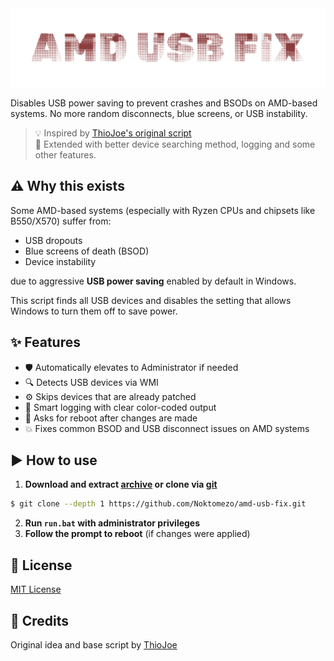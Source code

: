 <div align="center">
	<img src="assets/thumbnail.svg" alt="thumbnail"/>
</div>

Disables USB power saving to prevent crashes and BSODs on AMD-based systems.
No more random disconnects, blue screens, or USB instability.

> 💡 Inspired by [ThioJoe's original script](https://gist.github.com/ThioJoe/3ee8fb39eecd34495b228ac63bbac9e3#file-disableusbpowermanagement-ps1-L17) <br>
> 🧩 Extended with better device searching method, logging and some other features.

## ⚠️ Why this exists

Some AMD-based systems (especially with Ryzen CPUs and chipsets like B550/X570) suffer from:
- USB dropouts
- Blue screens of death (BSOD)
- Device instability

due to aggressive **USB power saving** enabled by default in Windows.

This script finds all USB devices and disables the setting that allows Windows to turn them off to save power.

## ✨ Features

- 🛡️ Automatically elevates to Administrator if needed
- 🔍 Detects USB devices via WMI
- ⚙️ Skips devices that are already patched
- 🧠 Smart logging with clear color-coded output
- 🔄 Asks for reboot after changes are made
- 💥 Fixes common BSOD and USB disconnect issues on AMD systems

## ▶️ How to use

1. **Download and extract [archive](https://github.com/Noktomezo/amd-usb-fix/archive/refs/heads/main.zip) or clone via [git](https://git-scm.com/downloads)**
```bash
$ git clone --depth 1 https://github.com/Noktomezo/amd-usb-fix.git
```

2. **Run `run.bat` with administrator privileges**
3. **Follow the prompt to reboot** (if changes were applied)

## 📄 License

[MIT License](LICENSE)

## 🙏 Credits

Original idea and base script by [ThioJoe](https://gist.github.com/ThioJoe/3ee8fb39eecd34495b228ac63bbac9e3)
